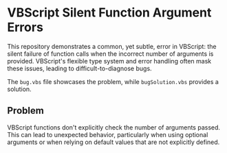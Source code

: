 # VBScript Silent Function Argument Errors

This repository demonstrates a common, yet subtle, error in VBScript: the silent failure of function calls when the incorrect number of arguments is provided. VBScript's flexible type system and error handling often mask these issues, leading to difficult-to-diagnose bugs.

The `bug.vbs` file showcases the problem, while `bugSolution.vbs` provides a solution.

## Problem

VBScript functions don't explicitly check the number of arguments passed.  This can lead to unexpected behavior, particularly when using optional arguments or when relying on default values that are not explicitly defined.